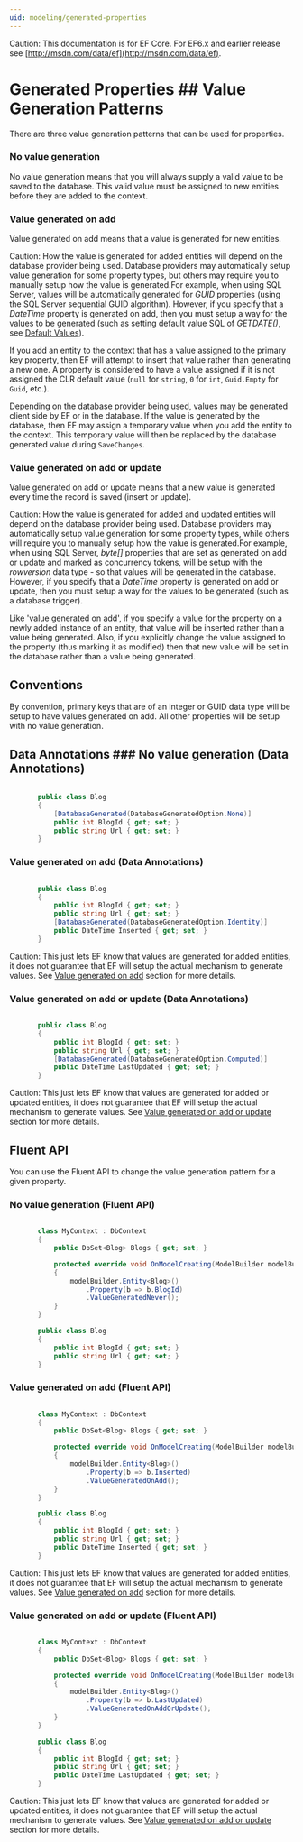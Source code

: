 ```yaml
---
uid: modeling/generated-properties
---
```

Caution: This documentation is for EF Core. For EF6.x and earlier release see [http://msdn.com/data/ef](http://msdn.com/data/ef).

  # Generated Properties  ## Value Generation Patterns

There are three value generation patterns that can be used for properties.

  ### No value generation

No value generation means that you will always supply a valid value to be saved to the database. This valid value must be assigned to new entities before they are added to the context.

  ### Value generated on add

Value generated on add means that a value is generated for new entities.

Caution: How the value is generated for added entities will depend on the database provider being used. Database providers may automatically setup value generation for some property types, but others may require you to manually setup how the value is generated.For example, when using SQL Server, values will be automatically generated for *GUID* properties (using the SQL Server sequential GUID algorithm). However, if you specify that a *DateTime* property is generated on add, then you must setup a way for the values to be generated (such as setting default value SQL of *GETDATE()*, see [Default Values](relational/default-values.md)).

If you add an entity to the context that has a value assigned to the primary key property, then EF will attempt to insert that value rather than generating a new one. A property is considered to have a value assigned if it is not assigned the CLR default value (`null` for `string`, `0` for `int`, `Guid.Empty` for `Guid`, etc.).

Depending on the database provider being used, values may be generated client side by EF or in the database. If the value is generated by the database, then EF may assign a temporary value when you add the entity to the context. This temporary value will then be replaced by the database generated value during `SaveChanges`.

  ### Value generated on add or update

Value generated on add or update means that a new value is generated every time the record is saved (insert or update).

Caution: How the value is generated for added and updated entities will depend on the database provider being used. Database providers may automatically setup value generation for some property types, while others will require you to manually setup how the value is generated.For example, when using SQL Server, *byte[]* properties that are set as generated on add or update and marked as concurrency tokens, will be setup with the *rowversion* data type - so that values will be generated in the database. However, if you specify that a *DateTime* property is generated on add or update, then you must setup a way for the values to be generated (such as a database trigger).

Like 'value generated on add', if you specify a value for the property on a newly added instance of an entity, that value will be inserted rather than a value being generated. Also, if you explicitly change the value assigned to the property (thus marking it as modified) then that new value will be set in the database rather than a value being generated.

  ## Conventions

By convention, primary keys that are of an integer or GUID data type will be setup to have values generated on add. All other properties will be setup with no value generation.

  ## Data Annotations  ### No value generation (Data Annotations)

<!-- literal_block {"ids": [], "source": "/Users/shirhatti/src/EntityFramework.Docs/docs/modeling/Modeling/DataAnnotations/Samples/ValueGeneratedNever.cs", "classes": [], "dupnames": [], "linenos": true, "backrefs": [], "highlight_args": {"hl_lines": [3], "linenostart": 1}, "language": "c#", "names": [], "xml:space": "preserve"} -->

````c#

       public class Blog
       {
           [DatabaseGenerated(DatabaseGeneratedOption.None)]
           public int BlogId { get; set; }
           public string Url { get; set; }
       }

   ````

  ### Value generated on add (Data Annotations)

<!-- literal_block {"ids": [], "source": "/Users/shirhatti/src/EntityFramework.Docs/docs/modeling/Modeling/DataAnnotations/Samples/ValueGeneratedOnAdd.cs", "classes": [], "dupnames": [], "linenos": true, "backrefs": [], "highlight_args": {"hl_lines": [5], "linenostart": 1}, "language": "c#", "names": [], "xml:space": "preserve"} -->

````c#

       public class Blog
       {
           public int BlogId { get; set; }
           public string Url { get; set; }
           [DatabaseGenerated(DatabaseGeneratedOption.Identity)]
           public DateTime Inserted { get; set; }
       }

   ````

Caution: This just lets EF know that values are generated for added entities, it does not guarantee that EF will setup the actual mechanism to generate values. See [Value generated on add](#value-generated-on-add) section for more details.

  ### Value generated on add or update (Data Annotations)

<!-- literal_block {"ids": [], "source": "/Users/shirhatti/src/EntityFramework.Docs/docs/modeling/Modeling/DataAnnotations/Samples/ValueGeneratedOnAddOrUpdate.cs", "classes": [], "dupnames": [], "linenos": true, "backrefs": [], "highlight_args": {"hl_lines": [5], "linenostart": 1}, "language": "c#", "names": [], "xml:space": "preserve"} -->

````c#

       public class Blog
       {
           public int BlogId { get; set; }
           public string Url { get; set; }
           [DatabaseGenerated(DatabaseGeneratedOption.Computed)]
           public DateTime LastUpdated { get; set; }
       }

   ````

Caution: This just lets EF know that values are generated for added or updated entities, it does not guarantee that EF will setup the actual mechanism to generate values. See [Value generated on add or update](#value-generated-on-add-or-update) section for more details.

  ## Fluent API

You can use the Fluent API to change the value generation pattern for a given property.

  ### No value generation (Fluent API)

<!-- literal_block {"ids": [], "source": "/Users/shirhatti/src/EntityFramework.Docs/docs/modeling/Modeling/FluentAPI/Samples/ValueGeneratedNever.cs", "classes": [], "dupnames": [], "linenos": true, "backrefs": [], "highlight_args": {"hl_lines": [7, 8, 9], "linenostart": 1}, "language": "c#", "names": [], "xml:space": "preserve"} -->

````c#

       class MyContext : DbContext
       {
           public DbSet<Blog> Blogs { get; set; }

           protected override void OnModelCreating(ModelBuilder modelBuilder)
           {
               modelBuilder.Entity<Blog>()
                   .Property(b => b.BlogId)
                   .ValueGeneratedNever();
           }
       }

       public class Blog
       {
           public int BlogId { get; set; }
           public string Url { get; set; }
       }

   ````

  ### Value generated on add (Fluent API)

<!-- literal_block {"ids": [], "source": "/Users/shirhatti/src/EntityFramework.Docs/docs/modeling/Modeling/FluentAPI/Samples/ValueGeneratedOnAdd.cs", "classes": [], "dupnames": [], "linenos": true, "backrefs": [], "highlight_args": {"hl_lines": [7, 8, 9], "linenostart": 1}, "language": "c#", "names": [], "xml:space": "preserve"} -->

````c#

       class MyContext : DbContext
       {
           public DbSet<Blog> Blogs { get; set; }

           protected override void OnModelCreating(ModelBuilder modelBuilder)
           {
               modelBuilder.Entity<Blog>()
                   .Property(b => b.Inserted)
                   .ValueGeneratedOnAdd();
           }
       }

       public class Blog
       {
           public int BlogId { get; set; }
           public string Url { get; set; }
           public DateTime Inserted { get; set; }
       }

   ````

Caution: This just lets EF know that values are generated for added entities, it does not guarantee that EF will setup the actual mechanism to generate values. See [Value generated on add](#value-generated-on-add) section for more details.

  ### Value generated on add or update (Fluent API)

<!-- literal_block {"ids": [], "source": "/Users/shirhatti/src/EntityFramework.Docs/docs/modeling/Modeling/FluentAPI/Samples/ValueGeneratedOnAddOrUpdate.cs", "classes": [], "dupnames": [], "linenos": true, "backrefs": [], "highlight_args": {"hl_lines": [7, 8, 9], "linenostart": 1}, "language": "c#", "names": [], "xml:space": "preserve"} -->

````c#

       class MyContext : DbContext
       {
           public DbSet<Blog> Blogs { get; set; }

           protected override void OnModelCreating(ModelBuilder modelBuilder)
           {
               modelBuilder.Entity<Blog>()
                   .Property(b => b.LastUpdated)
                   .ValueGeneratedOnAddOrUpdate();
           }
       }

       public class Blog
       {
           public int BlogId { get; set; }
           public string Url { get; set; }
           public DateTime LastUpdated { get; set; }
       }

   ````

Caution: This just lets EF know that values are generated for added or updated entities, it does not guarantee that EF will setup the actual mechanism to generate values. See [Value generated on add or update](#value-generated-on-add-or-update) section for more details.
